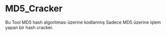 # MD5_Cracker

Bu Tool MD5 hash algoritması üzerine kodlanmış
Sadece MD5 üzerine işlem yapan bir hash cracker.
